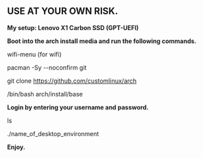 ## USE AT YOUR OWN RISK. 

**My setup: Lenovo X1 Carbon SSD (GPT-UEFI)**

**Boot into the arch install media and run the following commands.**

wifi-menu (for wifi)

pacman -Sy --noconfirm git

git clone https://github.com/customlinux/arch

/bin/bash arch/install/base

**Login by entering your username and password.**

ls

./name_of_desktop_environment

**Enjoy.**
